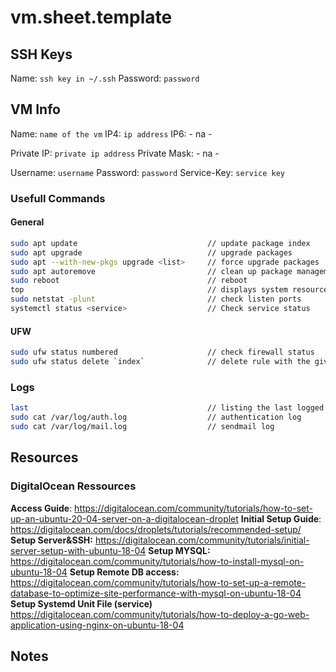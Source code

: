 # vm.sheet.template

## SSH Keys

Name:                   `ssh key in ~/.ssh`
Password:               `password`

## VM Info

Name:                   `name of the vm`
IP4:                    `ip address`
IP6:                    - na -

Private IP:             `private ip address`
Private Mask:           - na -

Username:               `username`
Password:               `password`
Service-Key:            `service key`

### Usefull Commands

#### General

```bash
sudo apt update                             // update package index
sudo apt upgrade                            // upgrade packages
sudo apt --with-new-pkgs upgrade <list>     // force upgrade packages
sudo apt autoremove                         // clean up package management
sudo reboot                                 // reboot
top                                         // displays system resources
sudo netstat -plunt                         // check listen ports
systemctl status <service>                  // Check service status
```

#### UFW

```bash
sudo ufw status numbered                    // check firewall status
sudo ufw status delete `index`              // delete rule with the given index
```

### Logs

```bash
last                                        // listing the last logged in users
sudo cat /var/log/auth.log                  // authentication log
sudo cat /var/log/mail.log                  // sendmail log
```

## Resources

### DigitalOcean Ressources

**Access Guide**: <https://digitalocean.com/community/tutorials/how-to-set-up-an-ubuntu-20-04-server-on-a-digitalocean-droplet>
**Initial Setup Guide**: <https://digitalocean.com/docs/droplets/tutorials/recommended-setup/>
**Setup Server&SSH:** <https://digitalocean.com/community/tutorials/initial-server-setup-with-ubuntu-18-04>
**Setup MYSQL:** <https://digitalocean.com/community/tutorials/how-to-install-mysql-on-ubuntu-18-04>
**Setup Remote DB access:** <https://digitalocean.com/community/tutorials/how-to-set-up-a-remote-database-to-optimize-site-performance-with-mysql-on-ubuntu-18-04>
 **Setup Systemd Unit File (service)** <https://digitalocean.com/community/tutorials/how-to-deploy-a-go-web-application-using-nginx-on-ubuntu-18-04>

## Notes
